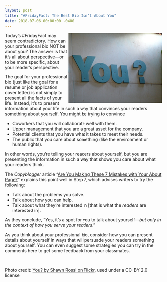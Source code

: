 ```yaml
---
layout: post
title: "#FridayFact: The Best Bio Isn’t About You"
date: 2018-07-06 00:00:00 -0400
---
```

<p><img src="/wp-content/uploads/you.jpg" alt="You? by Shawn Rossi on Flickr, used under a CC-BY 2.0 license" style="width: 301px;height: 226px;float: right;" />Today’s #FridayFact may seem contradictory. How can your professional bio NOT be about you? The answer is that it’s all about perspective—or to be more specific, about your reader’s perspective. </p>
<p>The goal for your professional bio (just like the goal for a resume or job application cover letter) is not simply to present all the facts of your life. Instead, it’s to present information about your life in such a way that convinces your readers something about yourself. You might be trying to convince</p>
<ul>
  <li>Coworkers that you will collaborate well with them.</li>
  <li>Upper management that you are a great asset for the company.</li>
  <li>Potential clients that you have what it takes to meet their needs.</li>
  <li>The public that you care about something (like the environment or human rights).</li>
</ul>
<p>In other words, you&rsquo;re telling your readers about yourself, but you are presenting the information in such a way that shows you care about what your readers think. </p>
<p>The <em>Copyblogger</em> article “<a href="https://www.copyblogger.com/how-to-write-an-about-page/" target="_blank">Are You Making These 7 Mistakes with Your About Page?</a>” explains this point well in Step 7, which advises writers to try the following: </p>
<ul>
  <li>Talk about the problems you solve.</li>
  <li>Talk about how you can help.</li>
  <li>Talk about what they&rsquo;re interested in [that is what the <em>readers</em> are interested in].</li>
</ul>
<p>As they conclude, “Yes, it&rsquo;s a spot for you to talk about yourself—<em>but only in the context of how you serve your readers</em>.”</p>
<p>As you think about your professional bio, consider how you can present details about yourself in ways that will persuade your readers something about yourself. You can even suggest some strategies you can try in the comments here to get some feedback from your classmates.</p>
<p>&nbsp;</p>
<p class="photocredit">Photo credit: <a href="https://flic.kr/p/CEG3G" target="_blank">You? by Shawn Rossi on Flickr</a>, used under a CC-BY 2.0 license</p>
